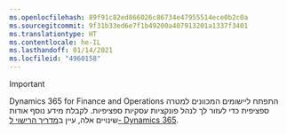 ```yaml
---
ms.openlocfilehash: 89f91c82ed866026c86734e47955514ece0b2c0a
ms.sourcegitcommit: 9f31b33ed6e7f1b49200a407913201a1337f3401
ms.translationtype: HT
ms.contentlocale: he-IL
ms.lasthandoff: 01/14/2021
ms.locfileid: "4960158"
---
```

> [!IMPORTANT]
> Dynamics 365 for Finance and Operations התפתח ליישומים המכוונים למטרה ספציפית כדי לעזור לך לנהל פונקציות עסקיות ספציפיות. לקבלת מידע נוסף אודות שינויים אלה, עיין ב[מדריך הרישוי ל- Dynamics 365](https://go.microsoft.com/fwlink/p/?LinkId=866544).
 
